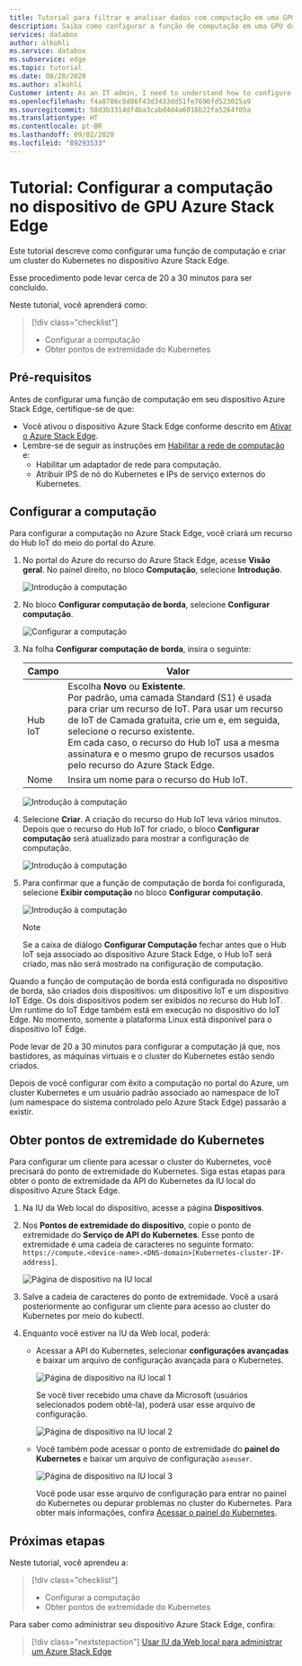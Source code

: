 ```yaml
---
title: Tutorial para filtrar e analisar dados com computação em uma GPU do Azure Stack Edge | Microsoft Docs
description: Saiba como configurar a função de computação em uma GPU do Azure Stack Edge e usá-la para transformar dados antes de enviá-los para o Azure.
services: databox
author: alkohli
ms.service: databox
ms.subservice: edge
ms.topic: tutorial
ms.date: 08/28/2020
ms.author: alkohli
Customer intent: As an IT admin, I need to understand how to configure compute on Azure Stack Edge so I can use it to transform the data before sending it to Azure.
ms.openlocfilehash: f4a8786c8d86f43d3433dd51fe7696fd523025a9
ms.sourcegitcommit: 58d3b3314df4ba3cabd4d4a6016b22fa5264f05a
ms.translationtype: HT
ms.contentlocale: pt-BR
ms.lasthandoff: 09/02/2020
ms.locfileid: "89293533"
---
```

# <a name="tutorial-configure-compute-on-azure-stack-edge-gpu-device"></a>Tutorial: Configurar a computação no dispositivo de GPU Azure Stack Edge

<!--[!INCLUDE [applies-to-skus](../../includes/azure-stack-edge-applies-to-all-sku.md)]-->

Este tutorial descreve como configurar uma função de computação e criar um cluster do Kubernetes no dispositivo Azure Stack Edge. 

Esse procedimento pode levar cerca de 20 a 30 minutos para ser concluído.


Neste tutorial, você aprenderá como:

> [!div class="checklist"]
> * Configurar a computação
> * Obter pontos de extremidade do Kubernetes

 
## <a name="prerequisites"></a>Pré-requisitos

Antes de configurar uma função de computação em seu dispositivo Azure Stack Edge, certifique-se de que:

- Você ativou o dispositivo Azure Stack Edge conforme descrito em [Ativar o Azure Stack Edge](azure-stack-edge-gpu-deploy-activate.md).
- Lembre-se de seguir as instruções em [Habilitar a rede de computação](azure-stack-edge-gpu-deploy-configure-network-compute-web-proxy.md#enable-compute-network) e:
    - Habilitar um adaptador de rede para computação.
    - Atribuir IPS de nó do Kubernetes e IPs de serviço externos do Kubernetes.

## <a name="configure-compute"></a>Configurar a computação

Para configurar a computação no Azure Stack Edge, você criará um recurso do Hub IoT do meio do portal do Azure.

1. No portal do Azure do recurso do Azure Stack Edge, acesse **Visão geral**. No painel direito, no bloco **Computação**, selecione **Introdução**.

    ![Introdução à computação](./media/azure-stack-edge-j-series-deploy-configure-compute/configure-compute-1.png)

2. No bloco **Configurar computação de borda**, selecione **Configurar computação**.

    ![Configurar a computação](./media/azure-stack-edge-j-series-deploy-configure-compute/configure-compute-2.png)

3. Na folha **Configurar computação de borda**, insira o seguinte:

   
    |Campo  |Valor  |
    |---------|---------|
    |Hub IoT     | Escolha **Novo** ou **Existente**. <br> Por padrão, uma camada Standard (S1) é usada para criar um recurso de IoT. Para usar um recurso de IoT de Camada gratuita, crie um e, em seguida, selecione o recurso existente. <br> Em cada caso, o recurso do Hub IoT usa a mesma assinatura e o mesmo grupo de recursos usados pelo recurso do Azure Stack Edge.     |
    |Nome     |Insira um nome para o recurso do Hub IoT.         |

    ![Introdução à computação](./media/azure-stack-edge-j-series-deploy-configure-compute/configure-compute-3.png)

4. Selecione **Criar**. A criação do recurso do Hub IoT leva vários minutos. Depois que o recurso do Hub IoT for criado, o bloco **Configurar computação** será atualizado para mostrar a configuração de computação. 

    ![Introdução à computação](./media/azure-stack-edge-j-series-deploy-configure-compute/configure-compute-4.png)

5. Para confirmar que a função de computação de borda foi configurada, selecione **Exibir computação** no bloco **Configurar computação**.
    
    ![Introdução à computação](./media/azure-stack-edge-j-series-deploy-configure-compute/configure-compute-5.png)

    > [!NOTE]
    > Se a caixa de diálogo **Configurar Computação** fechar antes que o Hub IoT seja associado ao dispositivo Azure Stack Edge, o Hub IoT será criado, mas não será mostrado na configuração de computação. 
    
Quando a função de computação de borda está configurada no dispositivo de borda, são criados dois dispositivos: um dispositivo IoT e um dispositivo IoT Edge. Os dois dispositivos podem ser exibidos no recurso do Hub IoT. Um runtime do IoT Edge também está em execução no dispositivo do IoT Edge. No momento, somente a plataforma Linux está disponível para o dispositivo IoT Edge.

Pode levar de 20 a 30 minutos para configurar a computação já que, nos bastidores, as máquinas virtuais e o cluster do Kubernetes estão sendo criados. 

Depois de você configurar com êxito a computação no portal do Azure, um cluster Kubernetes e um usuário padrão associado ao namespace de IoT (um namespace do sistema controlado pelo Azure Stack Edge) passarão a existir. 

## <a name="get-kubernetes-endpoints"></a>Obter pontos de extremidade do Kubernetes

Para configurar um cliente para acessar o cluster do Kubernetes, você precisará do ponto de extremidade do Kubernetes. Siga estas etapas para obter o ponto de extremidade da API do Kubernetes da IU local do dispositivo Azure Stack Edge.

1. Na IU da Web local do dispositivo, acesse a página **Dispositivos**.
2. Nos **Pontos de extremidade do dispositivo**, copie o ponto de extremidade do **Serviço de API do Kubernetes**. Esse ponto de extremidade é uma cadeia de caracteres no seguinte formato: `https://compute.<device-name>.<DNS-domain>[Kubernetes-cluster-IP-address]`. 

    ![Página de dispositivo na IU local](./media/azure-stack-edge-j-series-create-kubernetes-cluster/device-kubernetes-endpoint-1.png)

3. Salve a cadeia de caracteres do ponto de extremidade. Você a usará posteriormente ao configurar um cliente para acesso ao cluster do Kubernetes por meio do kubectl.

4. Enquanto você estiver na IU da Web local, poderá:

    - Acessar a API do Kubernetes, selecionar **configurações avançadas** e baixar um arquivo de configuração avançada para o Kubernetes. 

        ![Página de dispositivo na IU local 1](./media/azure-stack-edge-gpu-deploy-configure-compute/download-advanced-config-1.png)

        Se você tiver recebido uma chave da Microsoft (usuários selecionados podem obtê-la), poderá usar esse arquivo de configuração.

        ![Página de dispositivo na IU local 2](./media/azure-stack-edge-gpu-deploy-configure-compute/download-advanced-config-2.png)

    - Você também pode acessar o ponto de extremidade do **painel do Kubernetes** e baixar um arquivo de configuração `aseuser`. 
    
        ![Página de dispositivo na IU local 3](./media/azure-stack-edge-gpu-deploy-configure-compute/download-aseuser-config-1.png)

        Você pode usar esse arquivo de configuração para entrar no painel do Kubernetes ou depurar problemas no cluster do Kubernetes. Para obter mais informações, confira [Acessar o painel do Kubernetes](azure-stack-edge-gpu-monitor-kubernetes-dashboard.md#access-dashboard). 


## <a name="next-steps"></a>Próximas etapas

Neste tutorial, você aprendeu a:

> [!div class="checklist"]
> * Configurar a computação
> * Obter pontos de extremidade do Kubernetes


Para saber como administrar seu dispositivo Azure Stack Edge, confira:

> [!div class="nextstepaction"]
> [Usar IU da Web local para administrar um Azure Stack Edge](azure-stack-edge-manage-access-power-connectivity-mode.md)
